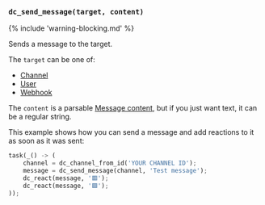 ### `dc_send_message(target, content)`

{% include 'warning-blocking.md' %}

Sends a message to the target.

The `target` can be one of:

* [Channel](/values/channel.md)
* [User](/values/user.md)
* [Webhook](/values/webhook.md)

The `content` is a parsable [Message content](/parsables/message-content.md), but if you just want text, it can be a regular string.

This example shows how you can send a message and add reactions to it as soon as it was sent:

```py
task(_() -> (
    channel = dc_channel_from_id('YOUR CHANNEL ID');
    message = dc_send_message(channel, 'Test message');
    dc_react(message, '🟥');
    dc_react(message, '🟩');
));
```